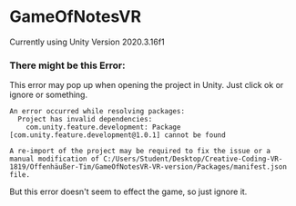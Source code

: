 # GameOfNotesVR

Currently using Unity Version 2020.3.16f1


### There might be this Error:

This error may pop up when opening the project in Unity. Just click ok or ignore or something.

```
An error occurred while resolving packages:
  Project has invalid dependencies:
    com.unity.feature.development: Package [com.unity.feature.development@1.0.1] cannot be found

A re-import of the project may be required to fix the issue or a manual modification of C:/Users/Student/Desktop/Creative-Coding-VR-1819/Offenhäußer-Tim/GameOfNotesVR-VR-version/Packages/manifest.json file.
```

But this error doesn't seem to effect the game, so just ignore it.